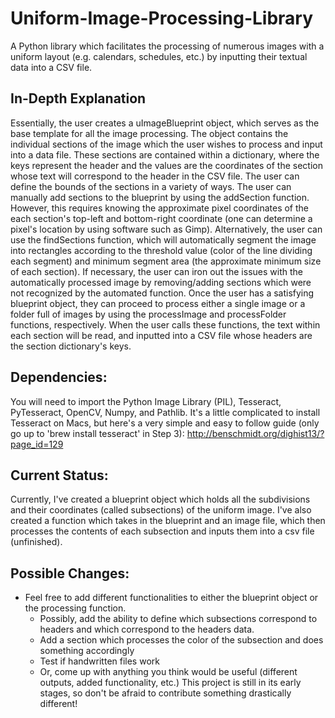 # Uniform-Image-Processing-Library
A Python library which facilitates the processing of numerous images with a uniform layout (e.g. calendars, schedules, etc.) by inputting their textual data into a CSV file.

## In-Depth Explanation
Essentially, the user creates a uImageBlueprint object, which serves as the base template for all the image processing. The object contains the individual sections of the image which the user wishes to process and input into a data file. These sections are contained within a dictionary, where the keys represent the header and the values are the coordinates of the section whose text will correspond to the header in the CSV file. The user can define the bounds of the sections in a variety of ways. The user can manually add sections to the blueprint by using the addSection function. However, this requires knowing the approximate pixel coordinates of the each section's top-left and bottom-right coordinate (one can determine a pixel's location by using software such as Gimp). Alternatively, the user can use the findSections function, which will automatically segment the image into rectangles according to the threshold value (color of the line dividing each segment) and minimum segment area (the approximate minimum size of each section). If necessary, the user can iron out the issues with the automatically processed image by removing/adding sections which were not recognized by the automated function. Once the user has a satisfying blueprint object, they can proceed to process either a single image or a folder full of images by using the processImage and processFolder functions, respectively. When the user calls these functions, the text within each section will be read, and inputted into a CSV file whose headers are the section dictionary's keys.

## Dependencies:
You will need to import the Python Image Library (PIL), Tesseract, PyTesseract, OpenCV, Numpy, and Pathlib.
It's a little complicated to install Tesseract on Macs, but here's a very simple and easy to follow guide (only go up to 'brew install tesseract' in Step 3): http://benschmidt.org/dighist13/?page_id=129

## Current Status:
Currently, I've created a blueprint object which holds all the subdivisions and their coordinates (called subsections) of the uniform image. I've also created a function which takes in the blueprint and an image file, which then processes the contents of each subsection and inputs them into a csv file (unfinished).

## Possible Changes:
- Feel free to add different functionalities to either the blueprint object or the processing function.
  - Possibly, add the ability to define which subsections correspond to headers and which correspond to the headers data.
  - Add a section which processes the color of the subsection and does something accordingly
  - Test if handwritten files work
  - Or, come up with anything you think would be useful (different outputs, added functionality, etc.) This project is still in its early stages, so don't be afraid to contribute something drastically different!
